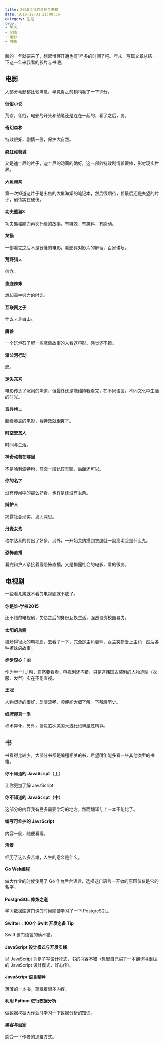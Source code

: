 ```yaml
---
title: 2016年我的影视与书籍
date: 2016-12-31 21:08:56
category: 生活
tags:
- 生活
- 总结
- 电影
- 书籍
---
```

新的一年就要来了，想起博客开通也有1年多的时间了吧。年末，写篇文章总结一下这一年来我看的影片与书吧。

## 电影

大部分电影都比较满意，毕竟看之前稍稍看了一下评分。

#### 低俗小说

荒谬，低俗，电影的开头和结尾还是连在一起的，看了之后，爽。

#### 奇幻森林

特效很好，剧情一般，保护大自然。

#### 疯狂动物城

又是迪士尼的片子，迪士尼的动画的确好，这一部的特效剧情都很棒，影射现实世界。

#### 大鱼海棠

第一次知道这片子是出售的大鱼海棠的笔记本，然后很期待，但最后还是失望的片子，剧情实在硬伤。

#### 功夫熊猫3

功夫熊猫能力再次升级的故事，有特效，有笑料，有感动。

#### 龙猫

一部看完之后不是很懂的电影，看影评对影片的解读，百家讲坛。

#### 荒野猎人

信念。

#### 垫底辣妹

想起高中努力的时光。

#### 互联网之子

什么才是自由。

#### 魔兽

一个玩炉石了解一些魔兽故事的人看这电影，感觉还不错。

#### 湄公河行动

燃。

#### 迷失东京

电影传达了沉闷的味道，但最终还是能维持我看完，在不同语言，不同文化中生活的时光。

#### 奇异博士

超级英雄的电影，看特效就很爽了。

#### 时空恋旅人

时间与生活。

#### 神奇动物在哪里

不是哈利波特粉，前面一段比较无聊，后面还可以。

#### 你的名字

没有传闻中的那么好看，也许是还没有女票。

#### 辩护人

揭露社会现实，发人深思。

#### 丹麦女孩

格尔达真的付出了好多，另外，一开始艾纳摸到衣服就一副高潮脸是什么鬼。

#### 恐怖直播

看完辩护人紧接着看恐怖直播，又是揭露社会的电影，看的很爽。

## 电视剧

一些看几集就不看的电视剧就不放了。

#### 你是谁-学校2015

还不错的电视剧，失忆之后的身份互换生活，强烈谴责校园暴力。

#### 太阳的后裔

被炒得很火的电视剧，去看了一下，完全是主角耍帅，女主突然爱上主角，然后各种撩妹的故事。

#### 步步惊心：丽

作为半个 IU 粉，自然要看看，电视剧还不错，只是这韩国古装剧的人物造型（衣服、发型）实在不能直视。

#### 王冠

人物塑造的很好，剧情流畅，顺便能大概了解一下那段历史。

#### 纸牌屋第一季

权术算计，另外，据说这次美国大选比纸牌屋还精彩。

## 书

书看得比较少，大部分书都是编程相关的书，希望明年能多看一些其他类型的书籍。

#### 你不知道的 JavaScript（上）

让你更加了解 JavaScript

#### 你不知道的 JavaScript（中）

这部分的内容我有更多需要学习的地方，然而翻译与上一本不能比了。

#### 编写可维护的 JavaScript

内容一般，随便看看。

#### 活着

经历了这么多苦难，人生的意义是什么。

#### Go Web编程

做大作业的时候使用了 Go 作为后台语言，选择这门语言一开始的原因仅仅是它的名字。

#### PostgreSQL 修炼之道

学习数据库这门课的时候顺便学习了一下 PostgreSQL。

#### Swifter：100个 Swift 开发必备 Tip

Swift 这门语言的确不错。

#### JavaScript 设计模式与开发实践

以 JavaScript 为例子写设计模式，书的内容不错（想起自己买了一本翻译得很烂的 JavaScript 设计模式，好心疼）。

#### JavaScript 语言精粹

薄薄的一本书，蕴藏着很多内容。

#### 利用 Python 进行数据分析

做数据挖掘大作业时学习一下数据分析的知识。

#### 黑客与画家

感受一下作者的思维方式。
